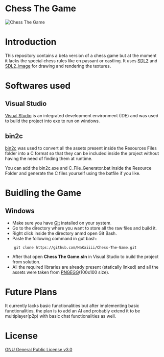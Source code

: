 # Chess The Game

![Chess The Game](Resource%20Files/chess.png)

# Introduction

This repository contains a beta version of a chess game but at the moment it lacks the special chess rules like en passant or castling. It uses [SDL2](https://github.com/libsdl-org/SDL) and [SDL2_image](https://github.com/libsdl-org/SDL_image) for drawing and rendering the textures.

# Softwares used
## Visual Studio
[Visual Studio](https://visualstudio.microsoft.com/vs/) is an integrated development environment (IDE) and was used to build the project into exe to run on windows.

## bin2c
[bin2c](https://sourceforge.net/projects/bin2c/) was used to convert all the assets present inside the Resources Files folder into a C format so that they can be included inside the project without having the need of finding them at runtime.

You can add the bin2c.exe and C_File_Generator.bat inside the Resource Folder and generate the C files yourself using the batfile if you like.

# Buidling the Game
## Windows
- Make sure you have [Git](https://git-scm.com/downloads) installed on your system.
- Go to the directory where you want to store all the raw files and build it.
- Right click inside the directory anmd open Git Bash.
- Paste the following command in gut bash:
```
    git clone https://github.com/HaKaiiii/Chess-The-Game.git
```
- After that open **Chess The Game.sln** in Visual Studio to build the project from solution.
- All the required libraries are already present (statically linked) and all the assets were taken from [PNGEGG](https://www.pngegg.com)(100x100 size).

# Future Plans
It currently lacks basic functionalities but after implementing basic functionalities, the plan is to add an AI and probably extend it to be multiplayer(p2p) with basic chat functionalities as well.

# License
[GNU General Public License v3.0](https://www.gnu.org/licenses/gpl-3.0.en.html)